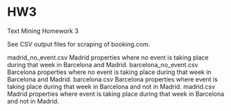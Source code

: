 # HW3
Text Mining Homework 3

See CSV output files for scraping of booking.com.

madrid_no_event.csv Madrid properties where no event is taking place during that week in Barcelona and Madrid.
barcelona_no_event.csv Barcelona properties where no event is taking place during that week in Barcelona and Madrid.
barcelona.csv Barcelona properties where event is taking place during that week in Barcelona and not in Madrid.
madrid.csv Madrid properties where event is taking place during that week in Barcelona and not in Madrid.
